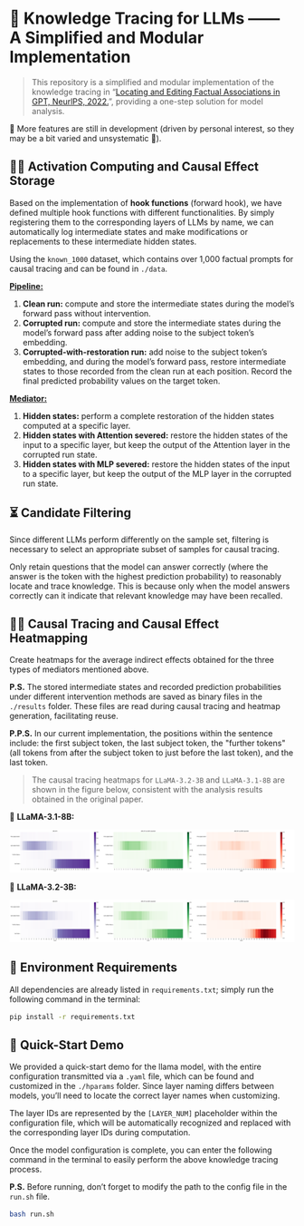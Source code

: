 # 🦉 Knowledge Tracing for LLMs —— A Simplified and Modular Implementation

> This repository is a simplified and modular implementation of the knowledge tracing in “[Locating and Editing Factual Associations in GPT, NeurlPS, 2022.](https://rome.baulab.info)”, providing a one-step solution for model analysis.
>

📆 More features are still in development (driven by personal interest, so they may be a bit varied and unsystematic 🤣).

## 🧑‍💻 Activation Computing and Causal Effect Storage

Based on the implementation of **hook functions** (forward hook), we have defined multiple hook functions with different functionalities. By simply registering them to the corresponding layers of LLMs by name, we can automatically log intermediate states and make modifications or replacements to these intermediate hidden states.

Using the `known_1000` dataset, which contains over 1,000 factual prompts for causal tracing and can be found in `./data`.

<u>**Pipeline:**</u>

1. **Clean run:** compute and store the intermediate states during the model’s forward pass without intervention.
2. **Corrupted run:** compute and store the intermediate states during the model’s forward pass after adding noise to the subject token’s embedding.
3. **Corrupted-with-restoration run:** add noise to the subject token’s embedding, and during the model’s forward pass, restore intermediate states to those recorded from the clean run at each position. Record the final predicted probability values on the target token.

<u>**Mediator:**</u> 

1. **Hidden states:** perform a complete restoration of the hidden states computed at a specific layer.
2. **Hidden states with Attention severed:** restore the hidden states of the input to a specific layer, but keep the output of the Attention layer in the corrupted run state.
3. **Hidden states with MLP severed:** restore the hidden states of the input to a specific layer, but keep the output of the MLP layer in the corrupted run state.

## ⏳ Candidate Filtering

Since different LLMs perform differently on the sample set, filtering is necessary to select an appropriate subset of samples for causal tracing.

Only retain questions that the model can answer correctly (where the answer is the token with the highest prediction probability) to reasonably locate and trace knowledge. This is because only when the model answers correctly can it indicate that relevant knowledge may have been recalled.

## 🧑‍🎨 Causal Tracing and Causal Effect Heatmapping

Create heatmaps for the average indirect effects obtained for the three types of mediators mentioned above. 

**P.S.** The stored intermediate states and recorded prediction probabilities under different intervention methods are saved as binary files in the `./results` folder. These files are read during causal tracing and heatmap generation, facilitating reuse.

**P.P.S.** In our current implementation, the positions within the sentence include: the first subject token, the last subject token, the "further tokens" (all tokens from after the subject token to just before the last token), and the last token.

> The causal tracing heatmaps for `LLaMA-3.2-3B` and `LLaMA-3.1-8B` are shown in the figure below, consistent with the analysis results obtained in the original paper.

🦙 **LLaMA-3.1-8B:**

![llama-3.1-8b-AIE](./results/llama-3.1-8b-AIE.png)

🦙 **LLaMA-3.2-3B:**

![llama-3.2-3b-AIE](./results/llama-3.2-3b-AIE.png)

## 🗿 Environment Requirements

All dependencies are already listed in `requirements.txt`; simply run the following command in the terminal:

```bash
pip install -r requirements.txt
```

## 💫 Quick-Start Demo

We provided a quick-start demo for the llama model, with the entire configuration transmitted via a `.yaml` file, which can be found and customized in the `./hparams` folder. Since layer naming differs between models, you’ll need to locate the correct layer names when customizing. 

The layer IDs are represented by the `[LAYER_NUM]` placeholder within the configuration file, which will be automatically recognized and replaced with the corresponding layer IDs during computation.

Once the model configuration is complete, you can enter the following command in the terminal to easily perform the above knowledge tracing process.

**P.S.** Before running, don’t forget to modify the path to the config file in the `run.sh` file.

```bash
bash run.sh
```
